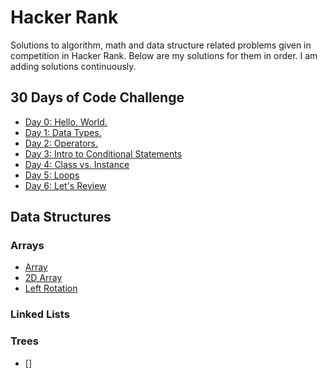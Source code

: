 # **Hacker Rank**

Solutions to algorithm, math and data structure related problems given in competition in 
Hacker Rank. Below are my solutions for them in order. I am adding solutions continuously. 

## 30 Days of Code Challenge
* [Day 0: Hello, World.](https://github.com/FarruhHabibullaev/hackerrank/blob/master/src/codechallenge/HelloWorld.java)
* [Day 1: Data Types.](https://github.com/FarruhHabibullaev/hackerrank/blob/master/src/codechallenge/DataType.java)
* [Day 2: Operators.](https://github.com/FarruhHabibullaev/hackerrank/blob/master/src/codechallenge/Operation.java)
* [Day 3: Intro to Conditional Statements](https://github.com/FarruhHabibullaev/hackerrank/blob/master/src/codechallenge/ConditionStatements.java)
* [Day 4: Class vs. Instance](https://github.com/FarruhHabibullaev/hackerrank/blob/master/src/codechallenge/ClassVSInstance.java)
* [Day 5: Loops](https://github.com/FarruhHabibullaev/hackerrank/blob/master/src/codechallenge/Loops.java)
* [Day 6: Let's Review](https://github.com/FarruhHabibullaev/hackerrank/blob/master/src/codechallenge/LetsReview.java)
## Data Structures
### Arrays
* [Array](https://github.com/FarruhHabibullaev/hackerrank/blob/master/src/datastructures/array/Arrays.java)
* [2D Array](https://github.com/FarruhHabibullaev/hackerrank/blob/master/src/datastructures/array/Arrays2D.java)
* [Left Rotation](https://github.com/FarruhHabibullaev/hackerrank/blob/master/src/datastructures/array/LeftRotation.java)
### Linked Lists

### Trees
* []
